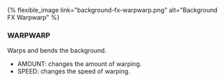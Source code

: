 {% flexible_image link="background-fx-warpwarp.png" alt="Background FX Warpwarp" %}

### WARPWARP
Warps and bends the background.

* AMOUNT: changes the amount of warping.
* SPEED: changes the speed of warping.
